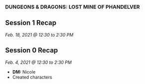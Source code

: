 
### DUNGEONS & DRAGONS: LOST MINE OF PHANDELVER

## Session 1 Recap
_Feb. 18, 2021 @ 12:30 to 2:30 PM_


## Session 0 Recap
_Feb. 4, 2021 @ 12:30 to 2:30 PM_

- **DM:** Nicole
- Created characters
